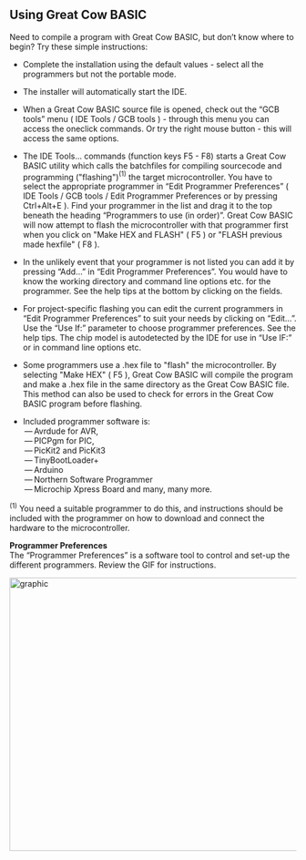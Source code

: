 <div class="section">

<div class="titlepage">

<div>

<div>

<span id="using_great_cow_basic"></span>Using Great Cow BASIC
--------------------------------------------------------------

</div>

</div>

</div>

Need to compile a program with Great Cow BASIC, but don’t know where to
begin? Try these simple instructions:  
  
- Complete the installation using the default values - select all the
programmers but not the portable mode.  
  
- The installer will automatically start the IDE.  
  
- When a Great Cow BASIC source file is opened, check out the “GCB
tools” menu ( IDE Tools / GCB tools ) - through this menu you can access
the oneclick commands. Or try the right mouse button - this will access
the same options.  
  
- The IDE Tools…​ commands (function keys F5 - F8) starts a Great Cow
BASIC utility which calls the batchfiles for compiling sourcecode and
programming ("flashing")<span class="small"><sup>(1)</sup></span> the
target microcontroller. You have to select the appropriate programmer in
“Edit Programmer Preferences” ( IDE Tools / GCB tools / Edit Programmer
Preferences or by pressing Ctrl+Alt+E ). Find your programmer in the
list and drag it to the top beneath the heading “Programmers to use (in
order)”. Great Cow BASIC will now attempt to flash the microcontroller
with that programmer first when you click on "Make HEX and FLASH" ( F5 )
or "FLASH previous made hexfile" ( F8 ).  
  
- In the unlikely event that your programmer is not listed you can add
it by pressing “Add…” in “Edit Programmer Preferences”. You would have
to know the working directory and command line options etc. for the
programmer. See the help tips at the bottom by clicking on the fields.  
  
- For project-specific flashing you can edit the current programmers in
“Edit Programmer Preferences” to suit your needs by clicking on “Edit…”.
Use the “Use If:” parameter to choose programmer preferences. See the
help tips. The chip model is autodetected by the IDE for use in “Use
IF:” or in command line options etc.  
  
- Some programmers use a .hex file to "flash" the microcontroller. By
selecting "Make HEX" ( F5 ), Great Cow BASIC will compile the program
and make a .hex file in the same directory as the Great Cow BASIC file.
This method can also be used to check for errors in the Great Cow BASIC
program before flashing.  
  
- Included programmer software is:  
 — Avrdude for AVR,  
 — PICPgm for PIC,  
 — PicKit2 and PicKit3  
 — TinyBootLoader+  
 — Arduino  
 — Northern Software Programmer  
 — Microchip Xpress Board and many, many more.

<span class="small"><sup>(1)</sup> You need a suitable programmer to do
this, and instructions should be included with the programmer on how to
download and connect the hardware to the microcontroller.</span>  
  

<span class="strong">**Programmer Preferences**</span>  
The “Programmer Preferences” is a software tool to control and set-up
the different programmers. Review the GIF for instructions.  
  
<span
class="inlinemediaobject"><img src="./images/PPtool.gif" width="640" height="480" alt="graphic" /></span>  

</div>
